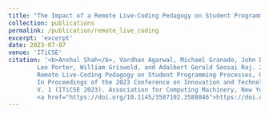 ```yaml
---
title: "The Impact of a Remote Live-Coding Pedagogy on Student Programming Processes, Grades, and Lecture Questions Asked"
collection: publications
permalink: /publication/remote_live_coding
excerpt: 'excerpt'
date: 2023-07-07
venue: 'ITiCSE'
citation: '<b>Anshul Shah</b>, Vardhan Agarwal, Michael Granado, John Driscoll, Emma Hogan, 
        Leo Porter, William Griswold, and Adalbert Gerald Soosai Raj. 2023. The Impact of a 
        Remote Live-Coding Pedagogy on Student Programming Processes, Grades, and Lecture Questions Asked.
        In Proceedings of the 2023 Conference on Innovation and Technology in Computer Science Education 
        V. 1 (ITiCSE 2023). Association for Computing Machinery, New York, NY, USA, 533–539. 
        <a href="https://doi.org/10.1145/3587102.3588846">https://doi.org/10.1145/3587102.3588846</a>'
---
```


